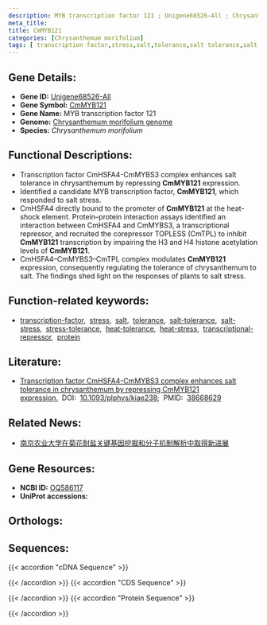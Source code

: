 ```yaml
---
description: MYB transcription factor 121 ; Unigene68526-All ; Chrysanthemum morifolium
meta_title:
title: CmMYB121
categories: [Chrysanthemum morifolium]
tags: [ transcription factor,stress,salt,tolerance,salt tolerance,salt stress,stress tolerance,heat tolerance,heat stress,transcriptional repressor,protein ]
---
```


## Gene Details:
- **Gene ID:** [Unigene68526-All]()
- **Gene Symbol:** <u>CmMYB121</u>
- **Gene Name:** MYB transcription factor 121
- **Genome:** [Chrysanthemum morifolium genome](http://210.22.121.250:8880/asteraceae/download/downloadPage)
- **Species:** *Chrysanthemum morifolium*

## Functional Descriptions:
   - Transcription factor CmHSFA4-CmMYBS3 complex enhances salt tolerance in chrysanthemum by repressing **CmMYB121** expression.
   - Identified a candidate MYB transcription factor, **CmMYB121**, which responded to salt stress.
   - CmHSFA4 directly bound to the promoter of **CmMYB121** at the heat-shock element. Protein–protein interaction assays identified an interaction between CmHSFA4 and CmMYBS3, a transcriptional repressor, and recruited the corepressor TOPLESS (CmTPL) to inhibit **CmMYB121** transcription by impairing the H3 and H4 histone acetylation levels of **CmMYB121**.
   - CmHSFA4–CmMYBS3–CmTPL complex modulates **CmMYB121** expression, consequently regulating the tolerance of chrysanthemum to salt. The findings shed light on the responses of plants to salt stress.

## Function-related keywords:
   - [transcription-factor](/tags/transcription-factor/),&nbsp;&nbsp;[stress](/tags/stress/),&nbsp;&nbsp;[salt](/tags/salt/),&nbsp;&nbsp;[tolerance](/tags/tolerance/),&nbsp;&nbsp;[salt-tolerance](/tags/salt-tolerance/),&nbsp;&nbsp;[salt-stress](/tags/salt-stress/),&nbsp;&nbsp;[stress-tolerance](/tags/stress-tolerance/),&nbsp;&nbsp;[heat-tolerance](/tags/heat-tolerance/),&nbsp;&nbsp;[heat-stress](/tags/heat-stress/),&nbsp;&nbsp;[transcriptional-repressor](/tags/transcriptional-repressor/),&nbsp;&nbsp;[protein](/tags/protein/)

## Literature:
   - [Transcription factor CmHSFA4-CmMYBS3 complex enhances salt tolerance in chrysanthemum by repressing CmMYB121 expression.](https://www.doi.org/10.1093/plphys/kiae238)&nbsp;&nbsp;DOI:&nbsp;&nbsp;[10.1093/plphys/kiae238](https://www.doi.org/10.1093/plphys/kiae238);&nbsp;&nbsp;PMID:&nbsp;&nbsp;[38668629](https://pubmed.ncbi.nlm.nih.gov/38668629/)

## Related News:
   - [南京农业大学在菊花耐盐关键基因挖掘和分子机制解析中取得新进展](https://mp.weixin.qq.com/s?__biz=MzIyOTY2NDYyNQ==&mid=2247598621&idx=4&sn=cca89955ed7e2da848092845d7e28f5e&chksm=e9f2cc57d120bec67309a4dbcca4f132aa16cca6837bddb569bb58c98be575783e9797c63790&scene=27#wechat_redirect)

## Gene Resources:
- **NCBI ID:**  [OQ586117](https://www.ncbi.nlm.nih.gov/nuccore/OQ586117/)
- **UniProt accessions:**  [](https://www.uniprot.org/uniprotkb//entry)

## Orthologs:

## Sequences:
{{< accordion "cDNA Sequence" >}}

{{< /accordion >}}
{{< accordion "CDS Sequence" >}}

{{< /accordion >}}
{{< accordion "Protein Sequence" >}}

{{< /accordion >}}
